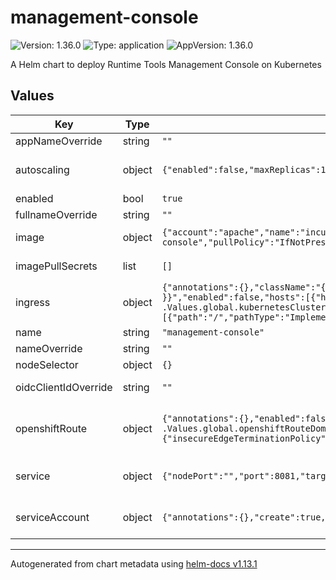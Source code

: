 <!--
   Licensed to the Apache Software Foundation (ASF) under one
   or more contributor license agreements.  See the NOTICE file
   distributed with this work for additional information
   regarding copyright ownership.  The ASF licenses this file
   to you under the Apache License, Version 2.0 (the
   "License"); you may not use this file except in compliance
   with the License.  You may obtain a copy of the License at
     http://www.apache.org/licenses/LICENSE-2.0
   Unless required by applicable law or agreed to in writing,
   software distributed under the License is distributed on an
   "AS IS" BASIS, WITHOUT WARRANTIES OR CONDITIONS OF ANY
   KIND, either express or implied.  See the License for the
   specific language governing permissions and limitations
   under the License.
-->

# management-console

![Version: 1.36.0](https://img.shields.io/badge/Version-1.36.0-informational?style=flat-square) ![Type: application](https://img.shields.io/badge/Type-application-informational?style=flat-square) ![AppVersion: 1.36.0](https://img.shields.io/badge/AppVersion-1.36.0-informational?style=flat-square)

A Helm chart to deploy Runtime Tools Management Console on Kubernetes

## Values

| Key                  | Type   | Default                                                                                                                                                                                                                                                 | Description                                                                                                                                      |
| -------------------- | ------ | ------------------------------------------------------------------------------------------------------------------------------------------------------------------------------------------------------------------------------------------------------- | ------------------------------------------------------------------------------------------------------------------------------------------------ |
| appNameOverride      | string | `""`                                                                                                                                                                                                                                                    | Overrides the deployed application name                                                                                                          |
| autoscaling          | object | `{"enabled":false,"maxReplicas":100,"minReplicas":1,"targetCPUUtilizationPercentage":80}`                                                                                                                                                               | Management Console HorizontalPodAutoscaler configuration (https://kubernetes.io/docs/tasks/run-application/horizontal-pod-autoscale/)            |
| enabled              | bool   | `true`                                                                                                                                                                                                                                                  | Enable or disable Management Console installation                                                                                                |
| fullnameOverride     | string | `""`                                                                                                                                                                                                                                                    | Overrides charts full name                                                                                                                       |
| image                | object | `{"account":"apache","name":"incubator-kie-kogito-management-console","pullPolicy":"IfNotPresent","registry":"docker.io","tag":"main"}`                                                                                                                 | Image source configuration for the Management Console image                                                                                      |
| imagePullSecrets     | list   | `[]`                                                                                                                                                                                                                                                    | Pull secrets used when pulling Management Console image                                                                                          |
| ingress              | object | `{"annotations":{},"className":"{{ .Values.global.kubernetesIngressClass }}","enabled":false,"hosts":[{"host":"management-console.{{ .Values.global.kubernetesClusterDomain }}","paths":[{"path":"/","pathType":"ImplementationSpecific"}]}],"tls":[]}` | Management Console Ingress configuration (https://kubernetes.io/docs/concepts/services-networking/ingress/)                                      |
| name                 | string | `"management-console"`                                                                                                                                                                                                                                  | Component name                                                                                                                                   |
| nameOverride         | string | `""`                                                                                                                                                                                                                                                    | Overrides charts name                                                                                                                            |
| nodeSelector         | object | `{}`                                                                                                                                                                                                                                                    |                                                                                                                                                  |
| oidcClientIdOverride | string | `""`                                                                                                                                                                                                                                                    | Overrides the OIDC Client ID used by the Management Console                                                                                      |
| openshiftRoute       | object | `{"annotations":{},"enabled":false,"host":"management-console.{{ .Values.global.openshiftRouteDomain }}","tls":{"insecureEdgeTerminationPolicy":"None","termination":"edge"}}`                                                                          | Management Console OpenShift Route configuration (https://docs.openshift.com/container-platform/4.14/networking/routes/route-configuration.html) |
| service              | object | `{"nodePort":"","port":8081,"targetPort":8080,"type":"ClusterIP"}`                                                                                                                                                                                      | Management Console Service configuration (https://kubernetes.io/docs/concepts/services-networking/service/)                                      |
| serviceAccount       | object | `{"annotations":{},"create":true,"name":""}`                                                                                                                                                                                                            | Management Console ServiceAccount configuration (https://kubernetes.io/docs/concepts/security/service-accounts/)                                 |

---

Autogenerated from chart metadata using [helm-docs v1.13.1](https://github.com/norwoodj/helm-docs/releases/v1.13.1)
